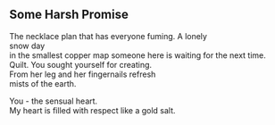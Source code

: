 Some Harsh Promise
------------------
The necklace plan that has everyone fuming. A lonely  
snow day  
in the smallest copper map someone here is waiting for the next time.  
Quilt. You sought yourself for creating.  
From her leg and her fingernails refresh  
mists of the earth.  
  
You - the sensual heart.  
My heart is filled with respect like a gold salt.  
